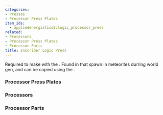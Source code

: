 ```yaml
---
categories:
- Presses
- Processor Press Plates
item_ids:
  - appliedenergistics2:logic_processor_press
related:
- Processors
- Processor Press Plates
- Processor Parts
title: Inscriber Logic Press
---
```


Required to make <ItemLink
id="appliedenergistics2:printed_logic_processor"/> with the
<ItemLink id="appliedenergistics2:inscriber"/>. Found in <ItemLink
id="appliedenergistics2:sky_stone_chest"/> that spawn in meteorites
durring world gen, and can be copied using the <ItemLink
id="appliedenergistics2:inscriber"/>.

<RecipeFor id="appliedenergistics2:logic_processor_press"/>

### Processor Press Plates

<CategoryIndex category="Processor Press Plates" />  

### Processors

<CategoryIndex category="Other Processors" />  

### Processor Parts

<CategoryIndex category="Processor Parts" />
